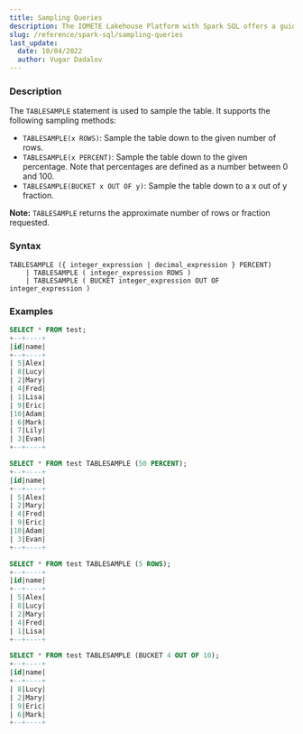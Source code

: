 ```yaml
---
title: Sampling Queries
description: The IOMETE Lakehouse Platform with Spark SQL offers a guide on efficiently executing sampling queries, optimizing data exploration and analysis.
slug: /reference/spark-sql/sampling-queries
last_update:
  date: 10/04/2022
  author: Vugar Dadalov
---
```


### Description

The `TABLESAMPLE` statement is used to sample the table. It supports the following sampling methods:

- `TABLESAMPLE(x ROWS)`: Sample the table down to the given number of rows.
- `TABLESAMPLE(x PERCENT)`: Sample the table down to the given percentage. Note that percentages
  are defined as a number between 0 and 100.
- `TABLESAMPLE(BUCKET x OUT OF y)`: Sample the table down to a x out of y fraction.

**Note:** `TABLESAMPLE` returns the approximate number of rows or fraction requested.

### Syntax

```postgresql
TABLESAMPLE ({ integer_expression | decimal_expression } PERCENT)
    | TABLESAMPLE ( integer_expression ROWS )
    | TABLESAMPLE ( BUCKET integer_expression OUT OF integer_expression )
```

### Examples

```sql
SELECT * FROM test;
+--+----+
|id|name|
+--+----+
| 5|Alex|
| 8|Lucy|
| 2|Mary|
| 4|Fred|
| 1|Lisa|
| 9|Eric|
|10|Adam|
| 6|Mark|
| 7|Lily|
| 3|Evan|
+--+----+

SELECT * FROM test TABLESAMPLE (50 PERCENT);
+--+----+
|id|name|
+--+----+
| 5|Alex|
| 2|Mary|
| 4|Fred|
| 9|Eric|
|10|Adam|
| 3|Evan|
+--+----+

SELECT * FROM test TABLESAMPLE (5 ROWS);
+--+----+
|id|name|
+--+----+
| 5|Alex|
| 8|Lucy|
| 2|Mary|
| 4|Fred|
| 1|Lisa|
+--+----+

SELECT * FROM test TABLESAMPLE (BUCKET 4 OUT OF 10);
+--+----+
|id|name|
+--+----+
| 8|Lucy|
| 2|Mary|
| 9|Eric|
| 6|Mark|
+--+----+
```
